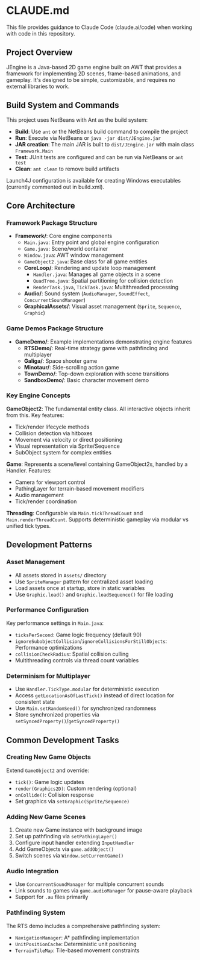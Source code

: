 # CLAUDE.md

This file provides guidance to Claude Code (claude.ai/code) when working with code in this repository.

## Project Overview

JEngine is a Java-based 2D game engine built on AWT that provides a framework for implementing 2D scenes, frame-based animations, and gameplay. It's designed to be simple, customizable, and requires no external libraries to work.

## Build System and Commands

This project uses NetBeans with Ant as the build system:

- **Build**: Use `ant` or the NetBeans build command to compile the project
- **Run**: Execute via NetBeans or `java -jar dist/JEngine.jar`
- **JAR creation**: The main JAR is built to `dist/JEngine.jar` with main class `Framework.Main`
- **Test**: JUnit tests are configured and can be run via NetBeans or `ant test`
- **Clean**: `ant clean` to remove build artifacts

Launch4J configuration is available for creating Windows executables (currently commented out in build.xml).

## Core Architecture

### Framework Package Structure
- **Framework/**: Core engine components
  - `Main.java`: Entry point and global engine configuration
  - `Game.java`: Scene/world container
  - `Window.java`: AWT window management
  - `GameObject2.java`: Base class for all game entities
  - **CoreLoop/**: Rendering and update loop management
    - `Handler.java`: Manages all game objects in a scene
    - `QuadTree.java`: Spatial partitioning for collision detection
    - `RenderTask.java`, `TickTask.java`: Multithreaded processing
  - **Audio/**: Sound system (`AudioManager`, `SoundEffect`, `ConcurrentSoundManager`)
  - **GraphicalAssets/**: Visual asset management (`Sprite`, `Sequence`, `Graphic`)

### Game Demos Package Structure
- **GameDemo/**: Example implementations demonstrating engine features
  - **RTSDemo/**: Real-time strategy game with pathfinding and multiplayer
  - **Galiga/**: Space shooter game
  - **Minotaur/**: Side-scrolling action game
  - **TownDemo/**: Top-down exploration with scene transitions
  - **SandboxDemo/**: Basic character movement demo

### Key Engine Concepts

**GameObject2**: The fundamental entity class. All interactive objects inherit from this. Key features:
- Tick/render lifecycle methods
- Collision detection via hitboxes
- Movement via velocity or direct positioning
- Visual representation via Sprite/Sequence
- SubObject system for complex entities

**Game**: Represents a scene/level containing GameObject2s, handled by a Handler. Features:
- Camera for viewport control  
- PathingLayer for terrain-based movement modifiers
- Audio management
- Tick/render coordination

**Threading**: Configurable via `Main.tickThreadCount` and `Main.renderThreadCount`. Supports deterministic gameplay via modular vs unified tick types.

## Development Patterns

### Asset Management
- All assets stored in `Assets/` directory
- Use `SpriteManager` pattern for centralized asset loading
- Load assets once at startup, store in static variables
- Use `Graphic.load()` and `Graphic.loadSequence()` for file loading

### Performance Configuration
Key performance settings in `Main.java`:
- `ticksPerSecond`: Game logic frequency (default 90)
- `ignoreSubobjectCollision`/`ignoreCollisionsForStillObjects`: Performance optimizations
- `collisionCheckRadius`: Spatial collision culling
- Multithreading controls via thread count variables

### Determinism for Multiplayer
- Use `Handler.TickType.modular` for deterministic execution
- Access `getLocationAsOfLastTick()` instead of direct location for consistent state
- Use `Main.setRandomSeed()` for synchronized randomness
- Store synchronized properties via `setSyncedProperty()`/`getSyncedProperty()`

## Common Development Tasks

### Creating New Game Objects
Extend `GameObject2` and override:
- `tick()`: Game logic updates
- `render(Graphics2D)`: Custom rendering (optional)
- `onCollide()`: Collision response
- Set graphics via `setGraphic(Sprite/Sequence)`

### Adding New Game Scenes
1. Create new Game instance with background image
2. Set up pathfinding via `setPathingLayer()`
3. Configure input handler extending `InputHandler`
4. Add GameObjects via `game.addObject()`
5. Switch scenes via `Window.setCurrentGame()`

### Audio Integration
- Use `ConcurrentSoundManager` for multiple concurrent sounds
- Link sounds to games via `game.audioManager` for pause-aware playback
- Support for `.au` files primarily

### Pathfinding System
The RTS demo includes a comprehensive pathfinding system:
- `NavigationManager`: A* pathfinding implementation
- `UnitPositionCache`: Deterministic unit positioning
- `TerrainTileMap`: Tile-based movement constraints